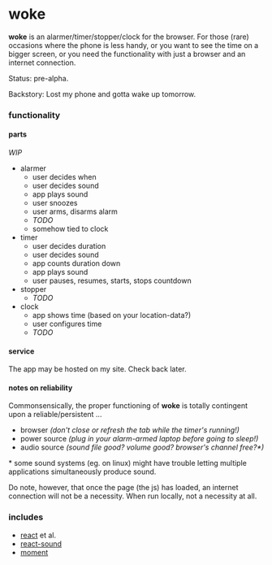 # woke

**woke** is an alarmer/timer/stopper/clock for the browser. For those (rare) occasions where the phone is less handy, or you want to see the time on a bigger screen, or you need the functionality with just a browser and an internet connection.

Status: pre-alpha.

Backstory: Lost my phone and gotta wake up tomorrow.

### functionality

#### parts

*WIP*

- alarmer
  - user decides when
  - user decides sound
  - app plays sound
  - user snoozes
  - user arms, disarms alarm
  - *TODO*
  - somehow tied to clock
- timer
  - user decides duration
  - user decides sound
  - app counts duration down
  - app plays sound
  - user pauses, resumes, starts, stops countdown
- stopper
  - *TODO*
- clock
  - app shows time (based on your location-data?)
  - user configures time
  - *TODO*

#### service

The app may be hosted on my site. Check back later.

#### notes on reliability

Commonsensically, the proper functioning of **woke** is totally contingent upon a reliable/persistent ...

- browser *(don't close or refresh the tab while the timer's running!)*
- power source *(plug in your alarm-armed laptop before going to sleep!)*
- audio source *(sound file good? volume good? browser's channel free?\*)*

\* some sound systems (eg. on linux) might have trouble letting multiple applications simultaneously produce sound.

Do note, however, that once the page (the js) has loaded, an internet connection will not be a necessity. When run locally, not a necessity at all.

### includes

- [react](https://reactjs.org/) et al.
- [react-sound](https://github.com/leoasis/react-sound)
- [moment](http://momentjs.com/)
